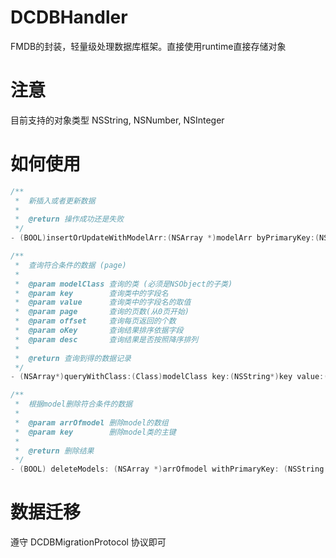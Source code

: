 # DCDBHandler
FMDB的封装，轻量级处理数据库框架。直接使用runtime直接存储对象

# 注意
目前支持的对象类型 NSString, NSNumber, NSInteger

# 如何使用
```Objective-C
/**
 *  新插入或者更新数据
 *
 *  @return 操作成功还是失败
 */
- (BOOL)insertOrUpdateWithModelArr:(NSArray *)modelArr byPrimaryKey:(NSString *)pKey;

/**
 *  查询符合条件的数据 (page)
 *
 *  @param modelClass 查询的类 (必须是NSObject的子类)
 *  @param key        查询类中的字段名
 *  @param value      查询类中的字段名的取值
 *  @param page       查询的页数(从0页开始)
 *  @param offset     查询每页返回的个数
 *  @param oKey       查询结果排序依据字段
 *  @param desc       查询结果是否按照降序排列
 *
 *  @return 查询到得的数据记录
 */
- (NSArray*)queryWithClass:(Class)modelClass key:(NSString*)key value:(NSObject*)value page:(NSInteger)page offset:(NSInteger)offset orderByKey:(NSString*)oKey desc:(BOOL)desc;

/**
 *  根据model删除符合条件的数据
 *
 *  @param arrOfmodel 删除model的数组
 *  @param key        删除model类的主键
 *
 *  @return 删除结果
 */
- (BOOL) deleteModels: (NSArray *)arrOfmodel withPrimaryKey: (NSString *)key;

```

# 数据迁移 
遵守 DCDBMigrationProtocol 协议即可